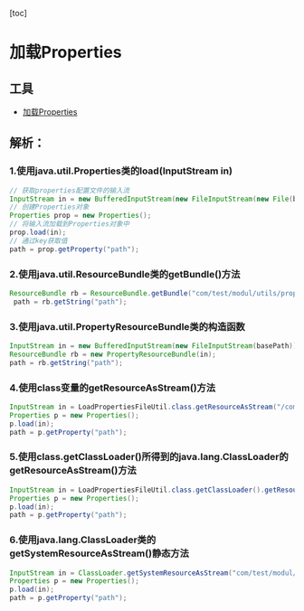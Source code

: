 [toc]
# 加载Properties
## 工具
- [加载Properties](work\utils\LoadPropertiesFileUtil.java)
## 解析：
### 1.使用java.util.Properties类的load(InputStream in)
```Java
// 获取properties配置文件的输入流
InputStream in = new BufferedInputStream(new FileInputStream(new File(basePath)));
// 创建Properties对象
Properties prop = new Properties();
// 将输入流加载到Properties对象中
prop.load(in);
// 通过key获取值
path = prop.getProperty("path");
```
### 2.使用java.util.ResourceBundle类的getBundle()方法
```Java
ResourceBundle rb = ResourceBundle.getBundle("com/test/modul/utils/prop");
 path = rb.getString("path");
```
### 3.使用java.util.PropertyResourceBundle类的构造函数
```Java
InputStream in = new BufferedInputStream(new FileInputStream(basePath));
ResourceBundle rb = new PropertyResourceBundle(in);
path = rb.getString("path");
```
### 4.使用class变量的getResourceAsStream()方法
```Java
InputStream in = LoadPropertiesFileUtil.class.getResourceAsStream("/com/test/modul/utils/prop.properties");
Properties p = new Properties();
p.load(in);
path = p.getProperty("path");
```
### 5.使用class.getClassLoader()所得到的java.lang.ClassLoader的getResourceAsStream()方法
```Java
InputStream in = LoadPropertiesFileUtil.class.getClassLoader().getResourceAsStream("com/test/modul/utils/prop.properties");
Properties p = new Properties();
p.load(in);
path = p.getProperty("path");
```
### 6.使用java.lang.ClassLoader类的getSystemResourceAsStream()静态方法
```Java
InputStream in = ClassLoader.getSystemResourceAsStream("com/test/modul/utils/prop.properties");
Properties p = new Properties();
p.load(in);
path = p.getProperty("path");
```
